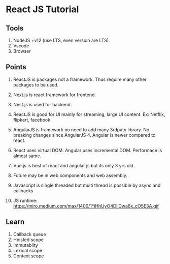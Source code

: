 # React JS Tutorial

## Tools

1. NodeJS +v12 (use LTS, even version are LTS)
2. Vscode
3. Browser

## Points

1. ReactJS is packages not a framework. Thus require many other packages to be used.
2. Next.js is react framework for frontend.
3. Nest.js is used for backend.
4. ReactJS is good for UI mainly for streaming, large UI content. Ex: Netflix, flipkart, facebook
5. AngularJS is framework no need to add many 3rdpaty library. No breaking changes since AngularJS 4. Angular is newer compared to react.

6. React uses virtual DOM. Angular uses incremental DOM. Performace is almost same.
7. Vue.js is best of react and angular js but its only 3 yrs old.
8. Future may be in web components and web assembly.
9. Javascript is single threaded but multi thread is possible by async and callbacks
10. JS runtime: <https://miro.medium.com/max/1400/1*iHhUyO4DliDwa6x_cO5E3A.gif>

## Learn

1. Callback queue
2. Hoisted scope
3. Immutabilty
4. Lexical scope
5. Context scope
